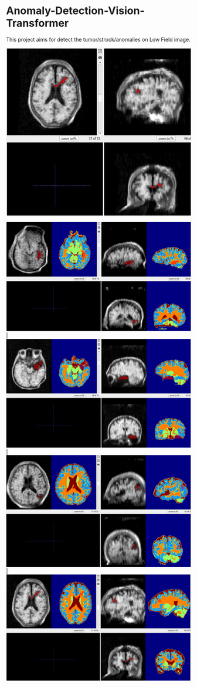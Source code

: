 # Anomaly-Detection-Vision-Transformer

This project aims for detect the tumor/strock/anomalies on Low Field image.

![Watch the video](./seg_leision.gif)

![Project Screenshot](./image.png) | ![Project Screenshot](./image1.png) | ![Project Screenshot](./image2.png) | ![Project Screenshot](./image3.png)

